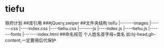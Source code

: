 # tiefu
铁府计划
##库引用
	###jQuery,swiper
##文件夹结构
teifu
   |-------images
   |-------css
   			|----index.css
   			|----tiehu.css
   |-------js
   			|----index.js
   			|----tiehu.js
   |-------fonts
   |-------index.html
##命名规范
	个人姓名首字母+类名
		如:hj-head,gh-content,一定要用后代保护
	